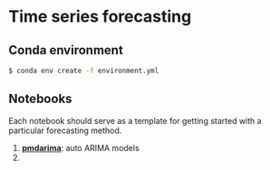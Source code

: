 # Time series forecasting

## Conda environment
```bash
$ conda env create -f environment.yml
```

## Notebooks
Each notebook should serve as a template for getting started with a particular forecasting method.
  1. [**pmdarima**](https://github.com/James-Leslie/time-series-forecasting/blob/main/pmdarima.ipynb): auto ARIMA models
  2.
